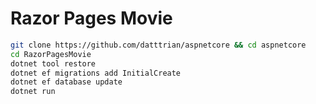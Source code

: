 # Razor Pages Movie

``` bash
git clone https://github.com/datttrian/aspnetcore && cd aspnetcore
cd RazorPagesMovie
dotnet tool restore
dotnet ef migrations add InitialCreate
dotnet ef database update
dotnet run
```